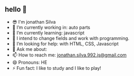 ## hello 👋

- 😎 I'm jonathan Silva
- 🔭 I’m currently working in: auto parts
- 🌱 I’m currently learning: javascript
- 👯 I intend to change fields and work with programming.
- 🤔 I’m looking for help: with HTML, CSS, Javascript
- 💬 Ask me about:
- 📫 How to reach me: jonathan.silva.992.js@gmail.com
- 😄 Pronouns: HE
- ⚡ Fun fact: I like to study and I like to play!
